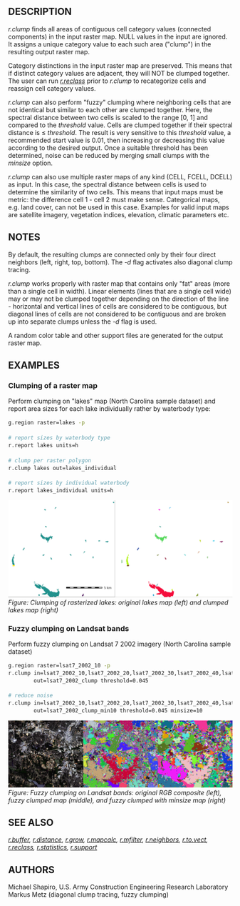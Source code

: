 ## DESCRIPTION

*r.clump* finds all areas of contiguous cell category values (connected
components) in the input raster map. NULL values in the input are
ignored. It assigns a unique category value to each such area ("clump")
in the resulting output raster map.

Category distinctions in the input raster map are preserved. This means
that if distinct category values are adjacent, they will NOT be clumped
together. The user can run *[r.reclass](r.reclass.md)* prior to
*r.clump* to recategorize cells and reassign cell category values.

*r.clump* can also perform "fuzzy" clumping where neighboring cells that
are not identical but similar to each other are clumped together. Here,
the spectral distance between two cells is scaled to the range \[0, 1\]
and compared to the *threshold* value. Cells are clumped together if
their spectral distance is ≤ *threshold*. The result is very sensitive
to this *threshold* value, a recommended start value is 0.01, then
increasing or decreasing this value according to the desired output.
Once a suitable threshold has been determined, noise can be reduced by
merging small clumps with the *minsize* option.

*r.clump* can also use multiple raster maps of any kind (CELL, FCELL,
DCELL) as input. In this case, the spectral distance between cells is
used to determine the similarity of two cells. This means that input
maps must be metric: the difference cell 1 - cell 2 must make sense.
Categorical maps, e.g. land cover, can not be used in this case.
Examples for valid input maps are satellite imagery, vegetation indices,
elevation, climatic parameters etc.

## NOTES

By default, the resulting clumps are connected only by their four direct
neighbors (left, right, top, bottom). The *-d* flag activates also
diagonal clump tracing.

*r.clump* works properly with raster map that contains only "fat" areas
(more than a single cell in width). Linear elements (lines that are a
single cell wide) may or may not be clumped together depending on the
direction of the line - horizontal and vertical lines of cells are
considered to be contiguous, but diagonal lines of cells are not
considered to be contiguous and are broken up into separate clumps
unless the *-d* flag is used.

A random color table and other support files are generated for the
output raster map.

## EXAMPLES

### Clumping of a raster map

Perform clumping on "lakes" map (North Carolina sample dataset) and
report area sizes for each lake individually rather by waterbody type:

```sh
g.region raster=lakes -p

# report sizes by waterbody type
r.report lakes units=h

# clump per raster polygon
r.clump lakes out=lakes_individual

# report sizes by individual waterbody
r.report lakes_individual units=h
```

![r.clump lake clumping example](r_clump_lakes.png)  
*Figure: Clumping of rasterized lakes: original lakes map (left) and
clumped lakes map (right)*

### Fuzzy clumping on Landsat bands

Perform fuzzy clumping on Landsat 7 2002 imagery (North Carolina sample
dataset)

```sh
g.region raster=lsat7_2002_10 -p
r.clump in=lsat7_2002_10,lsat7_2002_20,lsat7_2002_30,lsat7_2002_40,lsat7_2002_50,lsat7_2002_70 \
        out=lsat7_2002_clump threshold=0.045

# reduce noise
r.clump in=lsat7_2002_10,lsat7_2002_20,lsat7_2002_30,lsat7_2002_40,lsat7_2002_50,lsat7_2002_70 \
        out=lsat7_2002_clump_min10 threshold=0.045 minsize=10
```

[![r.clump example Landsat fuzzy clumping](r_clump_lsat.png)](r_clump_lakes.png)  
*Figure: Fuzzy clumping on Landsat bands: original RGB composite (left),
fuzzy clumped map (middle), and fuzzy clumped with minsize map (right)*

## SEE ALSO

*[r.buffer](r.buffer.md), [r.distance](r.distance.md),
[r.grow](r.grow.md), [r.mapcalc](r.mapcalc.md),
[r.mfilter](r.mfilter.md), [r.neighbors](r.neighbors.md),
[r.to.vect](r.to.vect.md), [r.reclass](r.reclass.md),
[r.statistics](r.statistics.md), [r.support](r.support.md)*

## AUTHORS

Michael Shapiro, U.S. Army Construction Engineering Research
Laboratory  
Markus Metz (diagonal clump tracing, fuzzy clumping)

